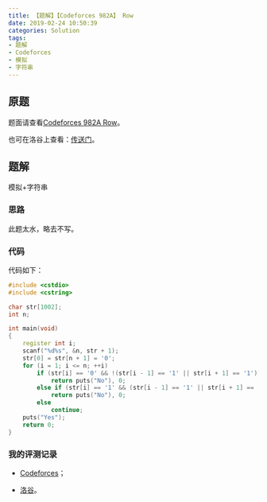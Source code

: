 ```yaml
---
title: 【题解】【Codeforces 982A】 Row
date: 2019-02-24 10:50:39
categories: Solution
tags:
- 题解
- Codeforces
- 模拟
- 字符串
---
```


## 原题

题面请查看[Codeforces 982A Row](http://codeforces.com/problemset/problem/982/A)。

也可在洛谷上查看：[传送门](https://www.luogu.org/problemnew/show/CF982A)。

## 题解

模拟+字符串

<!-- more -->

### 思路

此题太水，略去不写。

### 代码

代码如下：

```cpp
#include <cstdio>
#include <cstring>

char str[1002];
int n;

int main(void)
{
    register int i;
    scanf("%d%s", &n, str + 1);
    str[0] = str[n + 1] = '0';
    for (i = 1; i <= n; ++i)
        if (str[i] == '0' && !(str[i - 1] == '1' || str[i + 1] == '1'))
            return puts("No"), 0;
        else if (str[i] == '1' && (str[i - 1] == '1' || str[i + 1] == '1'))
            return puts("No"), 0;
        else
            continue;
    puts("Yes");
    return 0;
}
```

### 我的评测记录

- [Codeforces](http://codeforces.com/contest/982/submission/50411256)；

- [洛谷](https://www.luogu.org/recordnew/show/16617507)。
